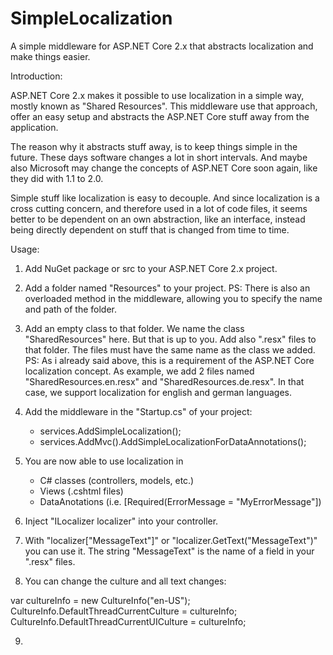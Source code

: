# SimpleLocalization
A simple middleware for ASP.NET Core 2.x that abstracts localization and make things easier.

Introduction:

ASP.NET Core 2.x makes it possible to use localization in a simple way, mostly known as "Shared Resources". This middleware use that approach, offer an easy setup and abstracts the ASP.NET Core stuff away from the application.

The reason why it abstracts stuff away, is to keep things simple in the future. These days software changes a lot in short intervals. And maybe also Microsoft may change the concepts of ASP.NET Core soon again, like they did with 1.1 to 2.0.

Simple stuff like localization is easy to decouple. And since localization is a cross cutting concern, and therefore used in a lot of code files, it seems better to be dependent on an own abstraction, like an interface, instead being directly dependent on stuff that is changed from time to time.

Usage:

1) Add NuGet package or src to your ASP.NET Core 2.x project.

2) Add a folder named "Resources" to your project.
PS: There is also an overloaded method in the middleware, allowing you to specify the name and path of the folder.

3) Add an empty class to that folder. We name the class "SharedResources" here. But that is up to you.
Add also ".resx" files to that folder. The files must have the same name as the class we added.
PS: As i already said above, this is a requirement of the ASP.NET Core localization concept.
As example, we add 2 files named "SharedResources.en.resx" and "SharedResources.de.resx".
In that case, we support localization for english and german languages.

4) Add the middleware in the "Startup.cs" of your project:
   - services.AddSimpleLocalization<SharedResources>();
   - services.AddMvc().AddSimpleLocalizationForDataAnnotations<SharedResources>();

5) You are now able to use localization in
   - C# classes (controllers, models, etc.)
   - Views (.cshtml files)
   - DataAnotations (i.e. [Required(ErrorMessage = "MyErrorMessage"])

6) Inject "ILocalizer<SharedRessources> localizer" into your controller.
  
7) With "localizer["MessageText"]" or "localizer.GetText("MessageText")" you can use it.
The string "MessageText" is the name of a field in your ".resx" files.

8) You can change the culture and all text changes:

  var cultureInfo = new CultureInfo("en-US");
  CultureInfo.DefaultThreadCurrentCulture = cultureInfo;
  CultureInfo.DefaultThreadCurrentUICulture = cultureInfo;

9)
